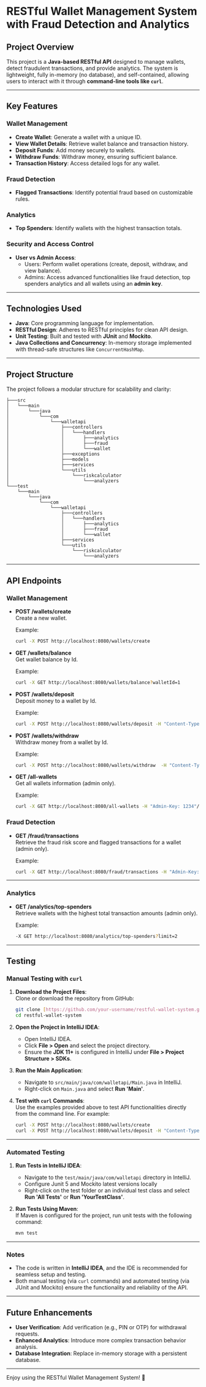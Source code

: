 
# RESTful Wallet Management System with Fraud Detection and Analytics  

## Project Overview  

This project is a **Java-based RESTful API** designed to manage wallets, detect fraudulent transactions, and provide analytics. The system is lightweight, fully in-memory (no database), and self-contained, allowing users to interact with it through **command-line tools like `curl`**. 

---

## Key Features  

### Wallet Management  
- **Create Wallet**: Generate a wallet with a unique ID.  
- **View Wallet Details**: Retrieve wallet balance and transaction history.  
- **Deposit Funds**: Add money securely to wallets.  
- **Withdraw Funds**: Withdraw money, ensuring sufficient balance.  
- **Transaction History**: Access detailed logs for any wallet.  

### Fraud Detection  
- **Flagged Transactions**: Identify potential fraud based on customizable rules.  

### Analytics  
- **Top Spenders**: Identify wallets with the highest transaction totals.  

### Security and Access Control  
- **User vs Admin Access**:  
  - Users: Perform wallet operations (create, deposit, withdraw, and view balance).  
  - Admins: Access advanced functionalities like fraud detection, top spenders analytics and all wallets using an **admin key**.  

---

## Technologies Used  
- **Java**: Core programming language for implementation.  
- **RESTful Design**: Adheres to RESTful principles for clean API design.  
- **Unit Testing**: Built and tested with **JUnit** and **Mockito**.  
- **Java Collections and Concurrency**: In-memory storage implemented with thread-safe structures like `ConcurrentHashMap`.  

---

## Project Structure  

The project follows a modular structure for scalability and clarity:  

```
├───src
│   └───main
│       └───java
│           └───com
│               └───walletapi
│                   ├───controllers
│                   │   └───handlers
│                   │       ├───analytics
│                   │       ├───fraud
│                   │       └───wallet
│                   ├───exceptions
│                   ├───models
│                   ├───services
│                   └───utils
│                       └───riskcalculator
│                           └───analyzers
└───test
    └───main
        └───java
            └───com
                └───walletapi
                    ├───controllers
                    │   └───handlers
                    │       ├───analytics
                    │       ├───fraud
                    │       └───wallet
                    ├───services
                    └───utils
                        └───riskcalculator
                            └───analyzers
```

---

## API Endpoints  

### Wallet Management  
- **POST /wallets/create**  
  Create a new wallet.  

  Example:  
  ```bash
  curl -X POST http://localhost:8080/wallets/create
  ```  

- **GET /wallets/balance**  
  Get wallet balance by Id.  

  Example:  
  ```bash
  curl -X GET http://localhost:8080/wallets/balance?walletId=1
  ```  

- **POST /wallets/deposit**  
  Deposit money to a wallet by Id.  

  Example:  
  ```bash
  curl -X POST http://localhost:8080/wallets/deposit -H "Content-Type: text/plain"  -d "1,100.00"
  ```  

- **POST /wallets/withdraw**  
  Withdraw money from a wallet by Id.  

  Example:  
  ```bash
  curl -X POST http://localhost:8080/wallets/withdraw  -H "Content-Type: text/plain"  -d "1,100.00"
  ```
   
- **GET /all-wallets**  
  Get all wallets information (admin only).  

  Example:  
  ```bash
  curl -X GET http://localhost:8080/all-wallets -H "Admin-Key: 1234"//
  ```  

### Fraud Detection 
- **GET /fraud/transactions**  
  Retrieve the fraud risk score and flagged transactions for a wallet (admin only).  

  Example:  
  ```bash
  curl -X GET http://localhost:8080/fraud/transactions -H "Admin-Key: 1234"//only having the admin key we have access to this functionality
  ```  

---

### Analytics  
- **GET /analytics/top-spenders**  
  Retrieve wallets with the highest total transaction amounts (admin only).  

  Example:  
  ```bash
  -X GET http://localhost:8080/analytics/top-spenders?limit=2
  ```  

---

## Testing  

### Manual Testing with `curl`  
1. **Download the Project Files**:  
   Clone or download the repository from GitHub:  
   ```bash
   git clone [https://github.com/your-username/restful-wallet-system.git](https://github.com/manchevatsveti/WalletAPI)
   cd restful-wallet-system
   ```  

2. **Open the Project in IntelliJ IDEA**:  
   - Open IntelliJ IDEA.  
   - Click **File > Open** and select the project directory.  
   - Ensure the **JDK 11+** is configured in IntelliJ under **File > Project Structure > SDKs**.  

3. **Run the Main Application**:  
   - Navigate to `src/main/java/com/walletapi/Main.java` in IntelliJ.  
   - Right-click on `Main.java` and select **Run 'Main'**.  

4. **Test with `curl` Commands**:  
   Use the examples provided above to test API functionalities directly from the command line. For example:  
   ```bash
   curl -X POST http://localhost:8080/wallets/create
   curl -X POST http://localhost:8080/wallets/deposit -H "Content-Type: text/plain"  -d "0,100.00"
   ```  

---

### Automated Testing  
1. **Run Tests in IntelliJ IDEA**:  
   - Navigate to the `test/main/java/com/walletapi` directory in IntelliJ.
   - Configure Junit 5 and Mockito latest versions locally
   - Right-click on the test folder or an individual test class and select **Run 'All Tests'** or **Run 'YourTestClass'**.  

2. **Run Tests Using Maven**:  
   If Maven is configured for the project, run unit tests with the following command:  
   ```bash
   mvn test
   ```  
---

### Notes  
- The code is written in **IntelliJ IDEA**, and the IDE is recommended for seamless setup and testing.  
- Both manual testing (via `curl` commands) and automated testing (via JUnit and Mockito) ensure the functionality and reliability of the API.  

---

## Future Enhancements  
- **User Verification**: Add verification (e.g., PIN or OTP) for withdrawal requests.  
- **Enhanced Analytics**: Introduce more complex transaction behavior analysis.  
- **Database Integration**: Replace in-memory storage with a persistent database.  

---

Enjoy using the RESTful Wallet Management System! 🚀  
